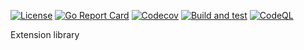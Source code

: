 [![License](https://img.shields.io/github/license/andrew-field/maths)](./LICENSE)
[![Go Report Card](https://goreportcard.com/badge/github.com/andrew-field/maths)](https://goreportcard.com/report/github.com/andrew-field/maths)
[![Codecov](https://codecov.io/gh/andrew-field/maths/branch/master/graph/badge.svg)](https://codecov.io/gh/andrew-field/maths)
[![Build and test](https://github.com/andrew-field/maths/actions/workflows/build-test.yml/badge.svg)](https://github.com/andrew-field/maths/actions/workflows/build-test.yml)
[![CodeQL](https://github.com/andrew-field/maths/actions/workflows/codeql.yml/badge.svg)](https://github.com/andrew-field/maths/actions/workflows/codeql.yml)

Extension library
